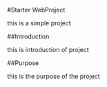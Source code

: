 #Starter WebProject

this is a simple project




##Introduction

this is introduction of project



##Purpose

this is the purpose of the project